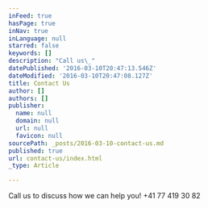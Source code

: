 ```yaml
---
inFeed: true
hasPage: true
inNav: true
inLanguage: null
starred: false
keywords: []
description: "Call us\_"
datePublished: '2016-03-10T20:47:13.546Z'
dateModified: '2016-03-10T20:47:08.127Z'
title: Contact Us
author: []
authors: []
publisher:
  name: null
  domain: null
  url: null
  favicon: null
sourcePath: _posts/2016-03-10-contact-us.md
published: true
url: contact-us/index.html
_type: Article

---
```

Call us to discuss how we can help you!  +41 77 419 30 82